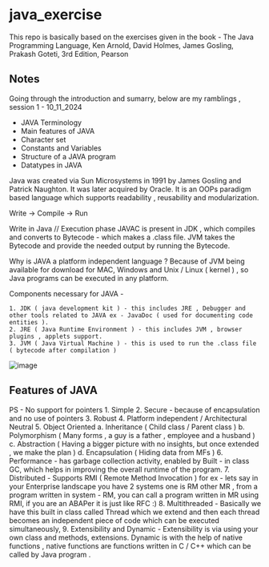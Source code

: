 # java_exercise
This repo is basically based on the exercises given in the book - The Java Programming Language, Ken Arnold, David Holmes, James Gosling, Prakash Goteti, 3rd Edition, Pearson 

## Notes 
Going through the introduction and sumarry, below are my ramblings , session 1 - 10_11_2024

- JAVA Terminology
- Main features of JAVA
- Character set
- Constants and Variables
- Structure of a JAVA program
- Datatypes in JAVA

Java was created via Sun Microsystems in 1991 by James Gosling and Patrick Naughton.
It was later acquired by Oracle. It is an OOPs paradigm based language which supports readability , reusability and modularization. 

Write -> Compile -> Run 

Write in Java 
// Execution phase 
JAVAC is present in JDK , which compiles and converts to Bytecode - which makes a .class file.
JVM takes the Bytecode and provide the needed output by running the Bytecode.

Why is JAVA a platform independent language ? 
Because of JVM being available for download for MAC, Windows and Unix / Linux ( kernel ) , so Java programs can be executed in any platform. 

Components necessary for JAVA - 

	1. JDK ( java development kit ) - this includes JRE , Debugger and other tools related to JAVA ex - JavaDoc ( used for documenting code entities ). 
	2. JRE ( Java Runtime Environment ) - this includes JVM , browser plugins , applets support.
	3. JVM ( Java Virtual Machine ) - this is used to run the .class file ( bytecode after compilation )

![image](https://github.com/user-attachments/assets/f22d8327-e4a0-4907-a684-053b035f71b4)

## Features of JAVA 
PS - No support for pointers
	1. Simple 
	2. Secure - because of encapsulation and no use of pointers 
	3. Robust 
	4. Platform independent / Architectural Neutral 
	5. Object Oriented 
		a. Inheritance ( Child class / Parent class )
		b. Polymorphism ( Many forms , a guy is a father , employee and a husband )
		c. Abstraction ( Having a bigger picture with no insights, but once extended , we make the plan )
		d. Encapsulation ( Hiding data from MFs )
	6. Performance - has garbage collection activity, enabled by Built - in class GC, which helps in improving the overall runtime of the program. 
	7. Distributed - Supports RMI ( Remote Method Invocation ) for ex - lets say in your Enterprise landscape you have 2 systems one is RM other MR , from a program written in system - RM, you can call a 
                         program written in MR using RMI, if you are an ABAPer it is just like RFC :)
	8. Multithreaded - Basically we have this built in class called Thread which we extend and then each thread becomes an independent piece of code which can be executed simultaneously, 
	9. Extensibility and Dynamic - Extensibility is via using your own class and methods, extensions. Dynamic is with the help of native functions , native functions are functions written in C / C++ which can 
                                       be called by Java program .


